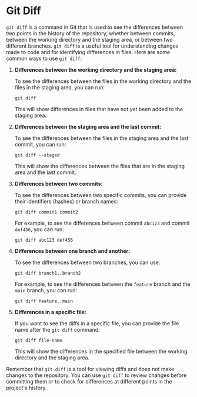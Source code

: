 # Git Diff

`git diff` is a command in Git that is used to see the differences between two points in the history of the repository, whether between commits, between the working directory and the staging area, or between two different branches. `git diff` is a useful tool for understanding changes made to code and for identifying differences in files. Here are some common ways to use `git diff`:

1. **Differences between the working directory and the staging area:**

    To see the differences between the files in the working directory and the files in the staging area, you can run:

    ```shell
    git diff
    ```

    This will show differences in files that have not yet been added to the staging area.

2. **Differences between the staging area and the last commit:**

    To see the differences between the files in the staging area and the last commit, you can run:

    ```shell
    git diff --staged
    ```

    This will show the differences between the files that are in the staging area and the last commit.

3. **Differences between two commits:**

    To see the differences between two specific commits, you can provide their identifiers (hashes) or branch names:

    ```shell
    git diff commit1 commit2
    ```

    For example, to see the differences between commit `abc123` and commit `def456`, you can run:

    ```shell
    git diff abc123 def456
    ```

4. **Differences between one branch and another:**

    To see the differences between two branches, you can use:

    ```shell
    git diff branch1..branch2
    ```

    For example, to see the differences between the `feature` branch and the `main` branch, you can run:

    ```shell
    git diff feature..main
    ```

5. **Differences in a specific file:**

    If you want to see the diffs in a specific file, you can provide the file name after the `git diff` command:

    ```shell
    git diff file-name
    ```

    This will show the differences in the specified file between the working directory and the staging area.

Remember that `git diff` is a tool for viewing diffs and does not make changes to the repository. You can use `git diff` to review changes before committing them or to check for differences at different points in the project's history.